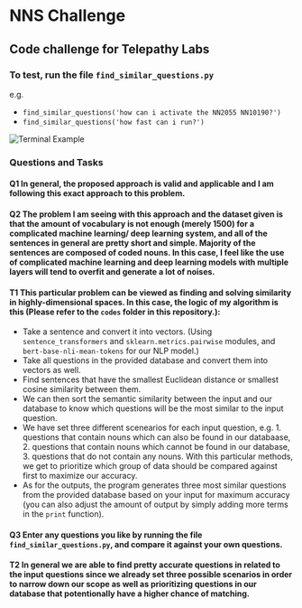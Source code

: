 # NNS Challenge
## Code challenge for Telepathy Labs  

### To test, run the file `find_similar_questions.py`

e.g.  
- `find_similar_questions('how can i activate the NN2055 NN10190?')` 
- `find_similar_questions('how fast can i run?')`

![Terminal Example](https://i.ibb.co/gZckJW1/Screen-Shot-2021-10-07-at-7-05-37-PM.png)

### Questions and Tasks

#### Q1 In general, the proposed approach is valid and applicable and I am following this exact approach to this problem.

#### Q2 The problem I am seeing with this approach and the dataset given is that the amount of vocabulary is not enough (merely 1500) for a complicated machine learning/ deep learning system, and all of the sentences in general are pretty short and simple. Majority of the sentences are composed of coded nouns. In this case, I feel like the use of complicated machine learning and deep learning models with multiple layers will tend to overfit and generate a lot of noises.

#### T1 This particular problem can be viewed as finding and solving similarity in highly-dimensional spaces. In this case, the logic of my algorithm is this (Please refer to the `codes` folder in this repository.): 
- Take a sentence and convert it into vectors. (Using `sentence_transformers` and `sklearn.metrics.pairwise` modules, and `bert-base-nli-mean-tokens` for our NLP model.)
- Take all questions in the provided database and convert them into vectors as well.
- Find sentences that have the smallest Euclidean distance or smallest cosine similarity between them.
- We can then sort the semantic similarity between the input and our database to know which questions will be the most similar to the input question.
- We have set three different scenearios for each input question, e.g. 1. questions that contain nouns which can also be found in our databaase, 2. questions that contain nouns which cannot be found in our database, 3. questions that do not contain any nouns. With this particular methods, we get to prioritize which group of data should be compared against first to maximize our accuracy.
- As for the outputs, the program generates three most similar questions from the provided database based on your input for maximum accuracy (you can also adjust the amount of output by simply adding more terms in the `print` function).

#### Q3 Enter any questions you like by running the file `find_similar_questions.py`, and compare it against your own questions.

#### T2 In general we are able to find pretty accurate questions in related to the input questions since we already set three possible scenarios in order to narrow down our scope as well as prioritizing questions in our database that potentionally have a higher chance of matching.